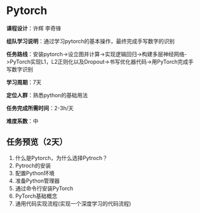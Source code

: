 # Pytorch

**课程设计**：许辉 李奇锋

**组队学习说明**：通过学习pytorch的基本操作，最终完成手写数字的识别

**任务路线**：安装pytorch->设立图并计算->实现逻辑回归->构建多层神经网络->PyTorch实现L1，L2正则化以及Dropout->书写优化器代码->用PyTorch完成手写数字识别

**学习周期**：7天

**定位人群**：熟悉python的基础用法

**任务完成所需时间**：2-3h/天

**难度系数**：中
## 任务预览（2天）
1. 什么是Pytorch，为什么选择Pytroch？
2. Pytroch的安装
3. 配置Python环境
4. 准备Python管理器
5. 通过命令行安装PyTorch
6. PyTorch基础概念
7. 通用代码实现流程(实现一个深度学习的代码流程)